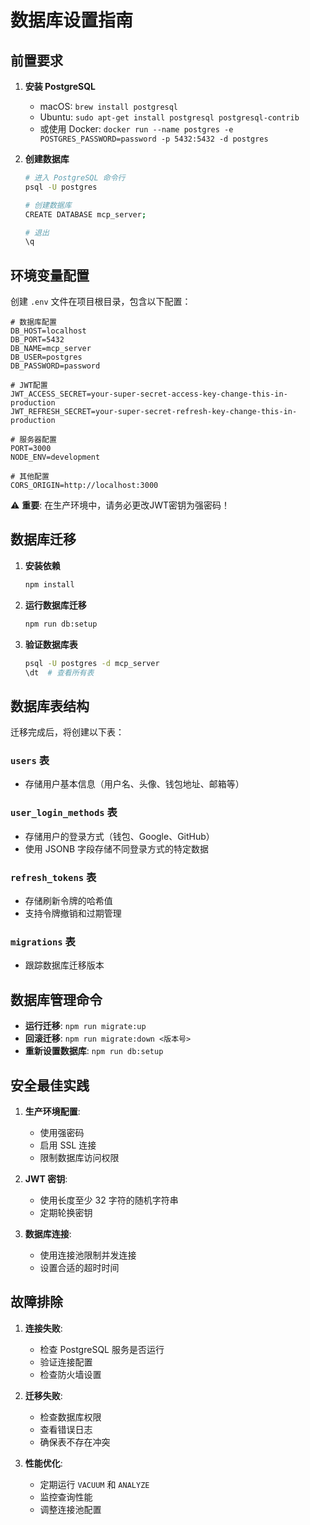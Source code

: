# 数据库设置指南

## 前置要求

1. **安装 PostgreSQL**
   - macOS: `brew install postgresql`
   - Ubuntu: `sudo apt-get install postgresql postgresql-contrib`
   - 或使用 Docker: `docker run --name postgres -e POSTGRES_PASSWORD=password -p 5432:5432 -d postgres`

2. **创建数据库**
   ```bash
   # 进入 PostgreSQL 命令行
   psql -U postgres
   
   # 创建数据库
   CREATE DATABASE mcp_server;
   
   # 退出
   \q
   ```

## 环境变量配置

创建 `.env` 文件在项目根目录，包含以下配置：

```env
# 数据库配置
DB_HOST=localhost
DB_PORT=5432
DB_NAME=mcp_server
DB_USER=postgres
DB_PASSWORD=password

# JWT配置
JWT_ACCESS_SECRET=your-super-secret-access-key-change-this-in-production
JWT_REFRESH_SECRET=your-super-secret-refresh-key-change-this-in-production

# 服务器配置
PORT=3000
NODE_ENV=development

# 其他配置
CORS_ORIGIN=http://localhost:3000
```

⚠️ **重要**: 在生产环境中，请务必更改JWT密钥为强密码！

## 数据库迁移

1. **安装依赖**
   ```bash
   npm install
   ```

2. **运行数据库迁移**
   ```bash
   npm run db:setup
   ```

3. **验证数据库表**
   ```bash
   psql -U postgres -d mcp_server
   \dt  # 查看所有表
   ```

## 数据库表结构

迁移完成后，将创建以下表：

### `users` 表
- 存储用户基本信息（用户名、头像、钱包地址、邮箱等）

### `user_login_methods` 表
- 存储用户的登录方式（钱包、Google、GitHub）
- 使用 JSONB 字段存储不同登录方式的特定数据

### `refresh_tokens` 表
- 存储刷新令牌的哈希值
- 支持令牌撤销和过期管理

### `migrations` 表
- 跟踪数据库迁移版本

## 数据库管理命令

- **运行迁移**: `npm run migrate:up`
- **回滚迁移**: `npm run migrate:down <版本号>`
- **重新设置数据库**: `npm run db:setup`

## 安全最佳实践

1. **生产环境配置**:
   - 使用强密码
   - 启用 SSL 连接
   - 限制数据库访问权限

2. **JWT 密钥**:
   - 使用长度至少 32 字符的随机字符串
   - 定期轮换密钥

3. **数据库连接**:
   - 使用连接池限制并发连接
   - 设置合适的超时时间

## 故障排除

1. **连接失败**:
   - 检查 PostgreSQL 服务是否运行
   - 验证连接配置
   - 检查防火墙设置

2. **迁移失败**:
   - 检查数据库权限
   - 查看错误日志
   - 确保表不存在冲突

3. **性能优化**:
   - 定期运行 `VACUUM` 和 `ANALYZE`
   - 监控查询性能
   - 调整连接池配置 